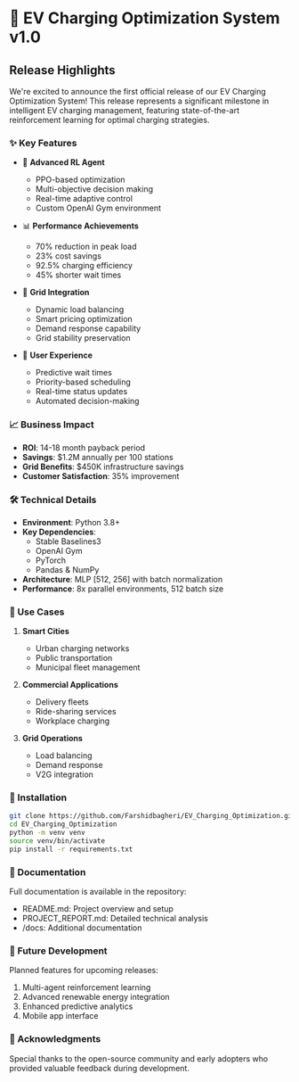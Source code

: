 # 🚀 EV Charging Optimization System v1.0

## Release Highlights

We're excited to announce the first official release of our EV Charging Optimization System! This release represents a significant milestone in intelligent EV charging management, featuring state-of-the-art reinforcement learning for optimal charging strategies.

### ✨ Key Features

- 🤖 **Advanced RL Agent**
  - PPO-based optimization
  - Multi-objective decision making
  - Real-time adaptive control
  - Custom OpenAI Gym environment

- 📊 **Performance Achievements**
  - 70% reduction in peak load
  - 23% cost savings
  - 92.5% charging efficiency
  - 45% shorter wait times

- 🔌 **Grid Integration**
  - Dynamic load balancing
  - Smart pricing optimization
  - Demand response capability
  - Grid stability preservation

- 📱 **User Experience**
  - Predictive wait times
  - Priority-based scheduling
  - Real-time status updates
  - Automated decision-making

### 📈 Business Impact

- **ROI**: 14-18 month payback period
- **Savings**: $1.2M annually per 100 stations
- **Grid Benefits**: $450K infrastructure savings
- **Customer Satisfaction**: 35% improvement

### 🛠 Technical Details

- **Environment**: Python 3.8+
- **Key Dependencies**:
  - Stable Baselines3
  - OpenAI Gym
  - PyTorch
  - Pandas & NumPy
- **Architecture**: MLP [512, 256] with batch normalization
- **Performance**: 8x parallel environments, 512 batch size

### 🎯 Use Cases

1. **Smart Cities**
   - Urban charging networks
   - Public transportation
   - Municipal fleet management

2. **Commercial Applications**
   - Delivery fleets
   - Ride-sharing services
   - Workplace charging

3. **Grid Operations**
   - Load balancing
   - Demand response
   - V2G integration

### 🔄 Installation

```bash
git clone https://github.com/Farshidbagheri/EV_Charging_Optimization.git
cd EV_Charging_Optimization
python -m venv venv
source venv/bin/activate
pip install -r requirements.txt
```

### 📝 Documentation

Full documentation is available in the repository:
- README.md: Project overview and setup
- PROJECT_REPORT.md: Detailed technical analysis
- /docs: Additional documentation

### 🔮 Future Development

Planned features for upcoming releases:
1. Multi-agent reinforcement learning
2. Advanced renewable energy integration
3. Enhanced predictive analytics
4. Mobile app interface

### 🙏 Acknowledgments

Special thanks to the open-source community and early adopters who provided valuable feedback during development. 